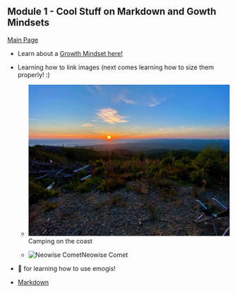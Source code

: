 ## Module 1 - Cool Stuff on Markdown and Gowth Mindsets
[Main Page](../README.md)

- Learn about a [Growth Mindset here!](Growth.md)

- Learning how to link images (next comes learning how to size them properly! :)

  - ![Camping on the coast](campcoast.JPG)Camping on the coast
  
  
  - ![Neowise Comet](neowise.jpeg)Neowise Comet

- :clap:  for learning how to use emogis!

- [Markdown](https://vbchomp.github.io/reading-notes/Markdown.md)
